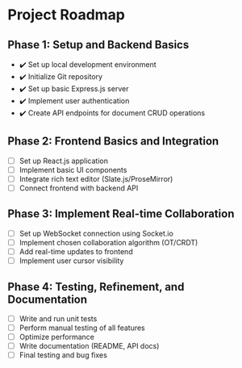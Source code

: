 # Project Roadmap

## Phase 1: Setup and Backend Basics
- :heavy_check_mark: Set up local development environment
- :heavy_check_mark: Initialize Git repository
- :heavy_check_mark: Set up basic Express.js server
- :heavy_check_mark: Implement user authentication
- :heavy_check_mark: Create API endpoints for document CRUD operations

## Phase 2: Frontend Basics and Integration
- [ ] Set up React.js application
- [ ] Implement basic UI components
- [ ] Integrate rich text editor (Slate.js/ProseMirror)
- [ ] Connect frontend with backend API

## Phase 3: Implement Real-time Collaboration
- [ ] Set up WebSocket connection using Socket.io
- [ ] Implement chosen collaboration algorithm (OT/CRDT)
- [ ] Add real-time updates to frontend
- [ ] Implement user cursor visibility

## Phase 4: Testing, Refinement, and Documentation
- [ ] Write and run unit tests
- [ ] Perform manual testing of all features
- [ ] Optimize performance
- [ ] Write documentation (README, API docs)
- [ ] Final testing and bug fixes
